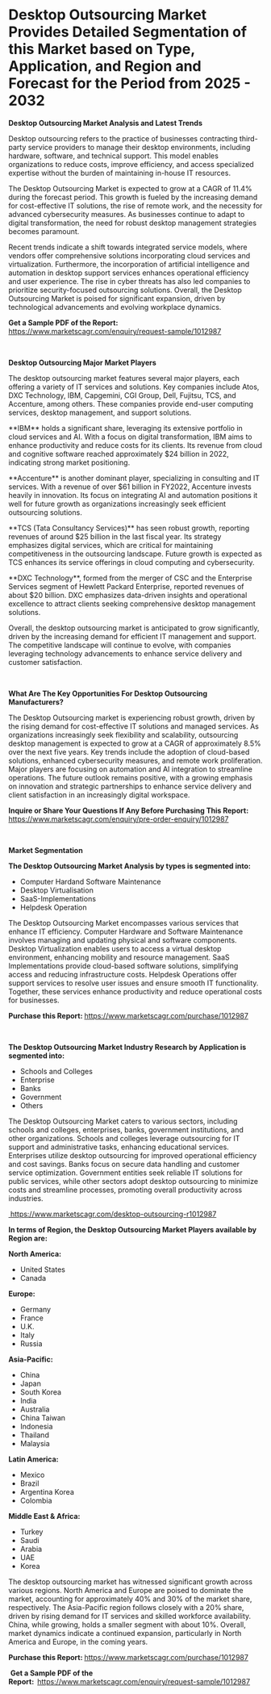 <p><h1>Desktop Outsourcing Market Provides Detailed Segmentation of this Market based on Type, Application, and Region and Forecast for the Period from 2025 - 2032</h1></p><p><strong>Desktop Outsourcing Market Analysis and Latest Trends</strong></p>
<p><p>Desktop outsourcing refers to the practice of businesses contracting third-party service providers to manage their desktop environments, including hardware, software, and technical support. This model enables organizations to reduce costs, improve efficiency, and access specialized expertise without the burden of maintaining in-house IT resources.</p><p>The Desktop Outsourcing Market is expected to grow at a CAGR of 11.4% during the forecast period. This growth is fueled by the increasing demand for cost-effective IT solutions, the rise of remote work, and the necessity for advanced cybersecurity measures. As businesses continue to adapt to digital transformation, the need for robust desktop management strategies becomes paramount.</p><p>Recent trends indicate a shift towards integrated service models, where vendors offer comprehensive solutions incorporating cloud services and virtualization. Furthermore, the incorporation of artificial intelligence and automation in desktop support services enhances operational efficiency and user experience. The rise in cyber threats has also led companies to prioritize security-focused outsourcing solutions. Overall, the Desktop Outsourcing Market is poised for significant expansion, driven by technological advancements and evolving workplace dynamics.</p></p>
<p><strong>Get a Sample PDF of the Report:&nbsp;</strong> <a href="https://www.marketscagr.com/enquiry/request-sample/1012987?utm_campaign=3363&utm_medium=2&utm_source=Github&utm_content=ia&utm_term=17042025&utm_id=desktop-outsourcing">https://www.marketscagr.com/enquiry/request-sample/1012987</a></p>
<p>&nbsp;</p>
<p><strong>Desktop Outsourcing Major Market Players</strong></p>
<p><p>The desktop outsourcing market features several major players, each offering a variety of IT services and solutions. Key companies include Atos, DXC Technology, IBM, Capgemini, CGI Group, Dell, Fujitsu, TCS, and Accenture, among others. These companies provide end-user computing services, desktop management, and support solutions.</p><p>**IBM** holds a significant share, leveraging its extensive portfolio in cloud services and AI. With a focus on digital transformation, IBM aims to enhance productivity and reduce costs for its clients. Its revenue from cloud and cognitive software reached approximately $24 billion in 2022, indicating strong market positioning.</p><p>**Accenture** is another dominant player, specializing in consulting and IT services. With a revenue of over $61 billion in FY2022, Accenture invests heavily in innovation. Its focus on integrating AI and automation positions it well for future growth as organizations increasingly seek efficient outsourcing solutions.</p><p>**TCS (Tata Consultancy Services)** has seen robust growth, reporting revenues of around $25 billion in the last fiscal year. Its strategy emphasizes digital services, which are critical for maintaining competitiveness in the outsourcing landscape. Future growth is expected as TCS enhances its service offerings in cloud computing and cybersecurity.</p><p>**DXC Technology**, formed from the merger of CSC and the Enterprise Services segment of Hewlett Packard Enterprise, reported revenues of about $20 billion. DXC emphasizes data-driven insights and operational excellence to attract clients seeking comprehensive desktop management solutions.</p><p>Overall, the desktop outsourcing market is anticipated to grow significantly, driven by the increasing demand for efficient IT management and support. The competitive landscape will continue to evolve, with companies leveraging technology advancements to enhance service delivery and customer satisfaction.</p></p>
<p>&nbsp;</p>
<p><strong>What Are The Key Opportunities For Desktop Outsourcing Manufacturers?</strong></p>
<p><p>The Desktop Outsourcing market is experiencing robust growth, driven by the rising demand for cost-effective IT solutions and managed services. As organizations increasingly seek flexibility and scalability, outsourcing desktop management is expected to grow at a CAGR of approximately 8.5% over the next five years. Key trends include the adoption of cloud-based solutions, enhanced cybersecurity measures, and remote work proliferation. Major players are focusing on automation and AI integration to streamline operations. The future outlook remains positive, with a growing emphasis on innovation and strategic partnerships to enhance service delivery and client satisfaction in an increasingly digital workspace.</p></p>
<p><strong>Inquire or Share Your Questions If Any Before Purchasing This Report:</strong> <a href="https://www.marketscagr.com/enquiry/pre-order-enquiry/1012987?utm_campaign=3363&utm_medium=2&utm_source=Github&utm_content=ia&utm_term=17042025&utm_id=desktop-outsourcing">https://www.marketscagr.com/enquiry/pre-order-enquiry/1012987</a></p>
<p>&nbsp;</p>
<p><strong>Market Segmentation</strong></p>
<p><strong>The Desktop Outsourcing Market Analysis by types is segmented into:</strong></p>
<p><ul><li>Computer Hardand Software Maintenance</li><li>Desktop Virtualisation</li><li>SaaS-Implementations</li><li>Helpdesk Operation</li></ul></p>
<p><p>The Desktop Outsourcing Market encompasses various services that enhance IT efficiency. Computer Hardware and Software Maintenance involves managing and updating physical and software components. Desktop Virtualization enables users to access a virtual desktop environment, enhancing mobility and resource management. SaaS Implementations provide cloud-based software solutions, simplifying access and reducing infrastructure costs. Helpdesk Operations offer support services to resolve user issues and ensure smooth IT functionality. Together, these services enhance productivity and reduce operational costs for businesses.</p></p>
<p><strong>Purchase this Report:&nbsp;</strong><a href="https://www.marketscagr.com/purchase/1012987?utm_campaign=3363&utm_medium=2&utm_source=Github&utm_content=ia&utm_term=17042025&utm_id=desktop-outsourcing">https://www.marketscagr.com/purchase/1012987</a></p>
<p>&nbsp;</p>
<p><strong>The Desktop Outsourcing Market Industry Research by Application is segmented into:</strong></p>
<p><ul><li>Schools and Colleges</li><li>Enterprise</li><li>Banks</li><li>Government</li><li>Others</li></ul></p>
<p><p>The Desktop Outsourcing Market caters to various sectors, including schools and colleges, enterprises, banks, government institutions, and other organizations. Schools and colleges leverage outsourcing for IT support and administrative tasks, enhancing educational services. Enterprises utilize desktop outsourcing for improved operational efficiency and cost savings. Banks focus on secure data handling and customer service optimization. Government entities seek reliable IT solutions for public services, while other sectors adopt desktop outsourcing to minimize costs and streamline processes, promoting overall productivity across industries.</p></p>
<p><a href="https://www.marketscagr.com/desktop-outsourcing-r1012987?utm_campaign=3363&utm_medium=2&utm_source=Github&utm_content=ia&utm_term=17042025&utm_id=desktop-outsourcing">&nbsp;https://www.marketscagr.com/desktop-outsourcing-r1012987</a></p>
<p><strong>In terms of Region, the Desktop Outsourcing Market Players available by Region are:</strong></p>
<p>
    <p> <strong> North America: </strong>
        <ul>
            <li>United States</li>
            <li>Canada</li>
        </ul>
        </p> 
    <p> <strong> Europe: </strong>
        <ul>
            <li>Germany</li>
            <li>France</li>
            <li>U.K.</li>
            <li>Italy</li>
            <li>Russia</li>
        </ul>
        </p> 
    <p> <strong> Asia-Pacific: </strong>
        <ul>
            <li>China</li>
            <li>Japan</li>
            <li>South Korea</li>
            <li>India</li>
            <li>Australia</li>
            <li>China Taiwan</li>
            <li>Indonesia</li>
            <li>Thailand</li>
            <li>Malaysia</li>
        </ul>
        </p> 
    <p> <strong> Latin America: </strong>
        <ul>
            <li>Mexico</li>
            <li>Brazil</li>
            <li>Argentina Korea</li>
            <li>Colombia</li>
        </ul>
        </p> 
    <p> <strong> Middle East & Africa: </strong>
        <ul>
            <li>Turkey</li>
            <li>Saudi</li>
            <li>Arabia</li>
            <li>UAE</li>
            <li>Korea</li>
        </ul>
    </p>
    </p>
<p><p>The desktop outsourcing market has witnessed significant growth across various regions. North America and Europe are poised to dominate the market, accounting for approximately 40% and 30% of the market share, respectively. The Asia-Pacific region follows closely with a 20% share, driven by rising demand for IT services and skilled workforce availability. China, while growing, holds a smaller segment with about 10%. Overall, market dynamics indicate a continued expansion, particularly in North America and Europe, in the coming years.</p></p>
<p><strong>Purchase this Report: </strong><a href="https://www.marketscagr.com/purchase/1012987?utm_campaign=3363&utm_medium=2&utm_source=Github&utm_content=ia&utm_term=17042025&utm_id=desktop-outsourcing">https://www.marketscagr.com/purchase/1012987</a></p>
<p>&nbsp;<strong>Get a Sample PDF of the Report:&nbsp;&nbsp;</strong><a href="https://www.marketscagr.com/enquiry/request-sample/1012987?utm_campaign=3363&utm_medium=2&utm_source=Github&utm_content=ia&utm_term=17042025&utm_id=desktop-outsourcing">https://www.marketscagr.com/enquiry/request-sample/1012987</a></p>
<p><strong></strong></p>
<p><p></p><p></p><p></p></p>